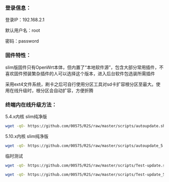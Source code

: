 ### 登录信息：
登录IP：192.168.2.1 

默认用户名：root 

密码：password

### 固件特性：

slim版固件只有OpenWrt本体，但内置了“本地软件源”，包含大部分常用插件，不喜欢固件预装繁杂插件的人可以选择这个版本，进入后台软件包选装所需插件

采用ext4文件系统，刷卡之后可自行使用分区工具对sd卡扩容根分区至最大。使用在线升级时，根分区会自动扩容，方便折腾

### 终端内在线升级方法： 

5.4.x内核 slim纯净版
```bash
wget -qO- https://github.com/00575/R2S/raw/master/scripts/autoupdate.sh | ver=-slim sh
```

5.10.x内核 slim纯净版
```bash
wget -qO- https://github.com/00575/R2S/raw/master/scripts/autoupdate_5.10.x.sh | ver=-slim sh
```

临时测试
```bash
wget -qO- https://github.com/00575/R2S/raw/master/scripts/Test-update.sh | sh
```
```bash
wget -qO- https://github.com/00575/R2S/raw/master/scripts/Test-update_5.10.x.sh | sh
```

